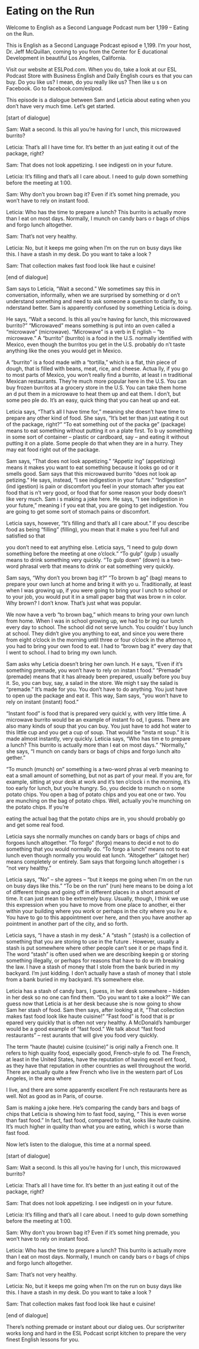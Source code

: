 # Eating on the Run

Welcome to English as a Second Language Podcast num ber 1,199 – Eating on the Run.

This is English as a Second Language Podcast episod e 1,199. I’m your host, Dr. Jeff McQuillan, coming to you from the Center for E ducational Development in beautiful Los Angeles, California.

Visit our website at ESLPod.com. When you do, take a look at our ESL Podcast Store with Business English and Daily English cours es that you can buy. Do you like us? I mean, do you really like us? Then like u s on Facebook. Go to facebook.com/eslpod.

This episode is a dialogue between Sam and Leticia about eating when you don’t have very much time. Let’s get started.

[start of dialogue]

Sam: Wait a second. Is this all you’re having for l unch, this microwaved burrito?

Leticia: That’s all I have time for. It’s better th an just eating it out of the package, right?

Sam: That does not look appetizing. I see indigesti on in your future.

Leticia: It’s filling and that’s all I care about. I need to gulp down something before the meeting at 1:00.

Sam: Why don’t you brown bag it? Even if it’s somet hing premade, you won’t have to rely on instant food.

Leticia: Who has the time to prepare a lunch? This burrito is actually more than I eat on most days. Normally, I munch on candy bars o r bags of chips and forgo lunch altogether.

Sam: That’s not very healthy.

Leticia: No, but it keeps me going when I’m on the run on busy days like this. I have a stash in my desk. Do you want to take a look ?

Sam: That collection makes fast food look like haut e cuisine!

 [end of dialogue]

Sam says to Leticia, “Wait a second.” We sometimes say this in conversation, informally, when we are surprised by something or d on’t understand something and need to ask someone a question to clarify, to u nderstand better. Sam is apparently confused by something Leticia is doing.

He says, “Wait a second. Is this all you’re having for lunch, this microwaved burrito?” “Microwaved” means something is put into an oven called a “microwave” (microwave). “Microwave” is a verb in E nglish – “to microwave.” A “burrito” (burrito) is a food in the U.S. normally identified with Mexico, even though the burritos you get in the U.S. probably do n’t taste anything like the ones you would get in Mexico.

A “burrito” is a food made with a “tortilla,” which  is a flat, thin piece of dough, that is filled with beans, meat, rice, and cheese. Actua lly, if you go to most parts of Mexico, you won’t really find a burrito, at least i n traditional Mexican restaurants. They’re much more popular here in the U.S. You can buy frozen burritos at a grocery store in the U.S. You can take them home an d put them in a microwave to heat them up and eat them. I don’t, but some peo ple do. It’s an easy, quick thing that you can heat up and eat.

Leticia says, “That’s all I have time for,” meaning  she doesn’t have time to prepare any other kind of food. She says, “It’s bet ter than just eating it out of the package, right?” “To eat something out of the packa ge” (package) means to eat something without putting it on a plate first. To b uy something in some sort of container – plastic or cardboard, say – and eating it without putting it on a plate. Some people do that when they are in a hurry. They may eat food right out of the package.

Sam says, “That does not look appetizing.” “Appetiz ing” (appetizing) means it makes you want to eat something because it looks go od or it smells good. Sam says that this microwaved burrito “does not look ap petizing.” He says, instead, “I see indigestion in your future.” “Indigestion” (ind igestion) is pain or discomfort you feel in your stomach after you eat food that is n’t very good, or food that for some reason your body doesn’t like very much. Sam i s making a joke here. He says, “I see indigestion in your future,” meaning i f you eat that, you are going to get indigestion. You are going to get some sort of stomach pains or discomfort.

Leticia says, however, “It’s filling and that’s all  I care about.” If you describe food as being “filling” (filling), you mean that it make s you feel full and satisfied so that

you don’t need to eat anything else. Leticia says, “I need to gulp down something before the meeting at one o’clock.” “To gulp” (gulp ) usually means to drink something very quickly. “To gulp down” (down) is a two-word phrasal verb that means to drink or eat something very quickly.

Sam says, “Why don’t you brown bag it?” “To brown b ag” (bag) means to prepare your own lunch at home and bring it with yo u. Traditionally, at least when I was growing up, if you were going to bring your l unch to school or to your job, you would put it in a small paper bag that was brow n in color. Why brown? I don’t know. That’s just what was popular.

We now have a verb “to brown bag,” which means to bring your own lunch from home. When I was in school growing up, we had to br ing our lunch every day to school. The school did not serve lunch. You couldn’ t buy lunch at school. They didn’t give you anything to eat, and since you were  there from eight o’clock in the morning until three or four o’clock in the afternoo n, you had to bring your own food to eat. I had to “brown bag it” every day that  I went to school. I had to bring my own lunch.

Sam asks why Leticia doesn’t bring her own lunch. H e says, “Even if it’s something premade, you won’t have to rely on instan t food.” “Premade” (premade) means that it has already been prepared, usually before you buy it. So, you can buy, say, a salad in the store. We migh t say the salad is “premade.” It’s made for you. You don’t have to do anything. You just have to open up the package and eat it. This way, Sam says, “you won’t have to rely on instant (instant) food.”

“Instant food” is food that is prepared very quickl y, with very little time. A microwave burrito would be an example of instant fo od, I guess. There are also many kinds of soup that you can buy. You just have to add hot water to this little cup and you get a cup of soup. That would be “insta nt soup.” It is made almost instantly, very quickly. Leticia says, “Who has tim e to prepare a lunch? This burrito is actually more than I eat on most days.” “Normally,” she says, “I munch on candy bars or bags of chips and forgo lunch alto gether.”

“To munch (munch) on” something is a two-word phras al verb meaning to eat a small amount of something, but not as part of your meal. If you are, for example, sitting at your desk at work and it’s ten o’clock i n the morning, it’s too early for lunch, but you’re hungry. So, you decide to munch o n some potato chips. You open a bag of potato chips and you eat one or two. You are munching on the bag of potato chips. Well, actually you’re munching on the potato chips. If you’re

eating the actual bag that the potato chips are in,  you should probably go and get some real food.

Leticia says she normally munches on candy bars or bags of chips and forgoes lunch altogether. “To forgo” (forgo) means to decid e not to do something that you would normally do. “To forgo a lunch” means not to eat lunch even though normally you would eat lunch. “Altogether” (altoget her) means completely or entirely. Sam says that forgoing lunch altogether i s “not very healthy.”

Leticia says, “No” – she agrees – “but it keeps me going when I’m on the run on busy days like this.” “To be on the run” (run) here  means to be doing a lot of different things and going off in different places in a short amount of time. It can just mean to be extremely busy. Usually, though, I think we use this expression when you have to move from one place to another, ei ther within your building where you work or perhaps in the city where you liv e. You have to go to this appointment over here, and then you have another ap pointment in another part of the city, and so forth.

Leticia says, “I have a stash in my desk.” A “stash ” (stash) is a collection of something that you are storing to use in the future . However, usually a stash is put somewhere where other people can’t see it or pe rhaps find it. The word “stash” is often used when we are describing keepin g or storing something illegally, or perhaps for reasons that have to do w ith breaking the law. I have a stash of money that I stole from the bank buried in  my backyard. I’m just kidding. I don’t actually have a stash of money that I stole  from a bank buried in my backyard. It’s somewhere else.

Leticia has a stash of candy bars, I guess, in her desk somewhere – hidden in her desk so no one can find them. “Do you want to t ake a look?” We can guess now that Leticia is at her desk because she is now going to show Sam her stash of food. Sam then says, after looking at it, “That collection makes fast food look like haute cuisine!” “Fast food” is food that is pr epared very quickly that is often not very healthy. A McDonald’s hamburger would be a  good example of “fast food.” We talk about “fast food restaurants” – rest aurants that will give you food very quickly.

The term “haute (haute) cuisine (cuisine)” is origi nally a French one. It refers to high quality food, especially good, French-style fo od. The French, at least in the United States, have the reputation of having excell ent food, as they have that reputation in other countries as well throughout the world. There are actually quite a few French who live in the western part of Los Angeles, in the area where

I live, and there are some apparently excellent Fre nch restaurants here as well. Not as good as in Paris, of course.

Sam is making a joke here. He’s comparing the candy  bars and bags of chips that Leticia is showing him to fast food, saying, “ This is even worse than fast food.” In fact, fast food, compared to that, looks like haute cuisine. It’s much higher in quality than what you are eating, which i s worse than fast food.

Now let’s listen to the dialogue, this time at a normal speed.

[start of dialogue]

Sam: Wait a second. Is this all you’re having for l unch, this microwaved burrito?

Leticia: That’s all I have time for. It’s better th an just eating it out of the package, right?

Sam: That does not look appetizing. I see indigesti on in your future.

Leticia: It’s filling and that’s all I care about. I need to gulp down something before the meeting at 1:00.

Sam: Why don’t you brown bag it? Even if it’s somet hing premade, you won’t have to rely on instant food.

Leticia: Who has the time to prepare a lunch? This burrito is actually more than I eat on most days. Normally, I munch on candy bars o r bags of chips and forgo lunch altogether.

Sam: That’s not very healthy.

Leticia: No, but it keeps me going when I’m on the run on busy days like this. I have a stash in my desk. Do you want to take a look ?

Sam: That collection makes fast food look like haut e cuisine!

[end of dialogue]

There’s nothing premade or instant about our dialog ues. Our scriptwriter works long and hard in the ESL Podcast script kitchen to prepare the very finest English lessons for you.



